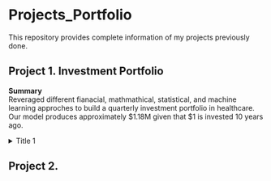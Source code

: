 # Projects_Portfolio

This repository provides complete information of my projects previously done.




## Project 1. Investment Portfolio
**Summary**\
Reveraged different fianacial, mathmathical, statistical, and machine learning approches to build a quarterly investment portfolio in healthcare.
Our model produces approximately $1.18M given that $1 is invested 10 years ago.


<details>
<summary>Title 1</summary>
<p>Content 1 Content 1 Content 1 Content 1 Content 1</p>
</details>
         


## Project 2.

